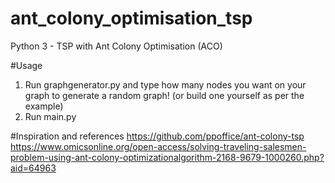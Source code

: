 # ant_colony_optimisation_tsp
Python 3 - TSP with Ant Colony Optimisation (ACO)

#Usage
  1. Run graphgenerator.py and type how many nodes you want on your graph to generate a random graph! (or build one yourself as per the example)
  2. Run main.py
  
#Inspiration and references
  https://github.com/ppoffice/ant-colony-tsp
  https://www.omicsonline.org/open-access/solving-traveling-salesmen-problem-using-ant-colony-optimizationalgorithm-2168-9679-1000260.php?aid=64963
